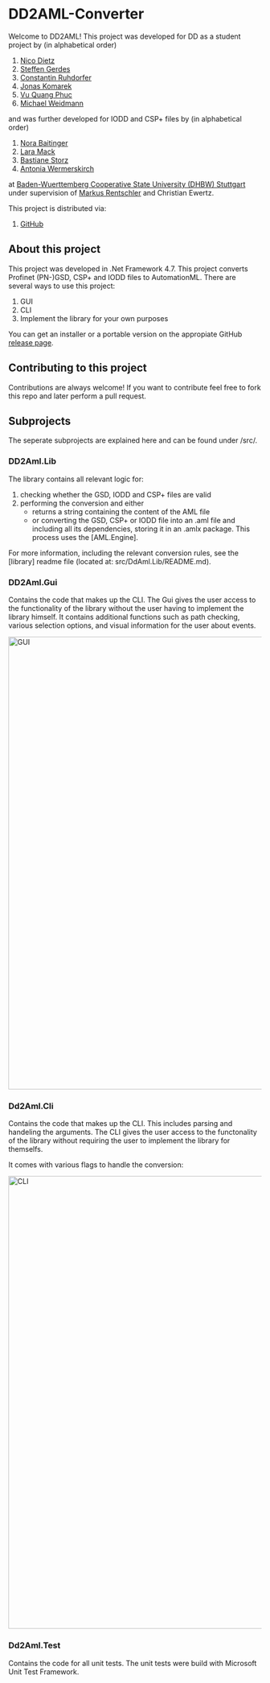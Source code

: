 # DD2AML-Converter

Welcome to DD2AML! This project was developed for DD as a student project by (in alphabetical order)

1. [Nico Dietz](https://github.com/dillasyx)
2. [Steffen Gerdes](https://github.com/SteffenGerdes)
3. [Constantin Ruhdorfer](https://github.com/ConstantinRuhdorfer)
4. [Jonas Komarek](https://github.com/JonasKomarek)
5. [Vu Quang Phuc](https://github.com/VuQuangPhuc)
6. [Michael Weidmann](https://github.com/michaelweidmann)

and was further developed for IODD and CSP+ files by (in alphabetical order)

1. [Nora Baitinger](https://github.com/naboga)
2. [Lara Mack](https://github.com/Sophelec)
3. [Bastiane Storz](https://github.com/Maruny)
4. [Antonia Wermerskirch](https://github.com/WAntonia)

at [Baden-Wuerttemberg Cooperative State University (DHBW) Stuttgart](https://www.dhbw-stuttgart.de/home/) under supervision of [Markus Rentschler](http://wwwlehre.dhbw-stuttgart.de/~rentschler/) and Christian Ewertz.

This project is distributed via:

1. [GitHub](https://github.com/WAntonia/TINF18C_Team_3_DD2AML-Converter)


## About this project

This project was developed in .Net Framework 4.7.
This project converts Profinet (PN-)GSD, CSP+ and IODD files to AutomationML.
There are several ways to use this project:

1. GUI
2. CLI
3. Implement the library for your own purposes

You can get an installer or a portable version on the appropiate GitHub [release page](https://github.com/WAntonia/TINF18C_Team_3_DD2AML-Converter/...).

## Contributing to this project

Contributions are always welcome!
If you want to contribute feel free to fork this repo and later perform a pull request.

## Subprojects

The seperate subprojects are explained here and can be found under /src/.

### DD2Aml.Lib

The library contains all relevant logic for:

1. checking whether the GSD, IODD and CSP+ files are valid
2. performing the conversion and either
    * returns a string containing the content of the AML file
    * or converting the GSD, CSP+ or IODD file into an .aml file and including all its dependencies, storing it in an .amlx package. This process uses the [AML.Engine].

For more information, including the relevant conversion rules, see the [library] readme file (located at: src/DdAml.Lib/README.md).


### DD2Aml.Gui

Contains the code that makes up the CLI.
The Gui gives the user access to the functionality of the library without the user having to implement the library himself.
It contains additional functions such as path checking, various selection options, and visual information for the user about events.

<img width="900" alt="GUI" src="https://user-images.githubusercontent.com/50714940/81333452-f0f75a00-90a4-11ea-8249-86deee0ac1c8.jpg">

### Dd2Aml.Cli

Contains the code that makes up the CLI.
This includes parsing and handeling the arguments.
The CLI gives the user access to the functonality of the library without requiring the user to implement the library for themselfs.

It comes with various flags to handle the conversion:

<img width="900" alt="CLI" src="https://user-images.githubusercontent.com/50714940/81333644-2e5be780-90a5-11ea-8f0a-46017e26153f.png">

### Dd2Aml.Test

Contains the code for all unit tests.
The unit tests were build with Microsoft Unit Test Framework.


